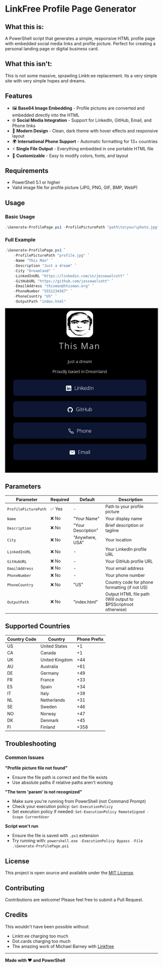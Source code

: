 # LinkFree Profile Page Generator

## What this is:
A PowerShell script that generates a simple, responsive HTML profile page with embedded social media links and profile picture. Perfect for creating a personal landing page or digital business card.

## What this isn't:
This is not some massive, sprawling Linktr.ee replacement. Its a very simple site with very simple hopes and dreams.

## Features

- 🖼️ **Base64 Image Embedding** - Profile pictures are converted and embedded directly into the HTML
- 🌐 **Social Media Integration** - Support for LinkedIn, GitHub, Email, and Phone links
- 🎨 **Modern Design** - Clean, dark theme with hover effects and responsive layout
- 🌍 **International Phone Support** - Automatic formatting for 13+ countries
- ⚡ **Single File Output** - Everything embedded in one portable HTML file
- 🔧 **Customizable** - Easy to modify colors, fonts, and layout

## Requirements

- PowerShell 5.1 or higher
- Valid image file for profile picture (JPG, PNG, GIF, BMP, WebP)

## Usage

### Basic Usage
```powershell
.\Generate-ProfilePage.ps1 -ProfilePicturePath "path\to\your\photo.jpg"

```

### Full Example
```powershell
.\Generate-ProfilePage.ps1 `
    -ProfilePicturePath "profile.jpg" `
    -Name "This Man" `
    -Description "Just a dream" `
    -City "Dreamland" `
    -LinkedInURL "https://linkedin.com/in/jessewolcott" `
    -GitHubURL "https://github.com/jessewolcott" `
    -EmailAddress "thisman@thisman.org" `
    -PhoneNumber "5551234567" `
    -PhoneCountry "US" `
    -OutputPath "index.html"
```
![image](example.png)

## Parameters

| Parameter | Required | Default | Description |
|-----------|----------|---------|-------------|
| `ProfilePicturePath` | ✅ Yes | - | Path to your profile picture |
| `Name` | ❌ No | "Your Name" | Your display name |
| `Description` | ❌ No | "Your Description" | Brief description or tagline |
| `City` | ❌ No | "Anywhere, USA" | Your location |
| `LinkedInURL` | ❌ No | - | Your LinkedIn profile URL |
| `GitHubURL` | ❌ No | - | Your GitHub profile URL |
| `EmailAddress` | ❌ No | - | Your email address |
| `PhoneNumber` | ❌ No | - | Your phone number |
| `PhoneCountry` | ❌ No | "US" | Country code for phone formatting (if not US) |
| `OutputPath` | ❌ No | "index.html" | Output HTML file path (Will output to $PSScriptroot otherwise) |

## Supported Countries

| Country Code | Country | Phone Prefix |
|--------------|---------|--------------|
| US | United States | +1 |
| CA | Canada | +1 |
| UK | United Kingdom | +44 |
| AU | Australia | +61 |
| DE | Germany | +49 |
| FR | France | +33 |
| ES | Spain | +34 |
| IT | Italy | +39 |
| NL | Netherlands | +31 |
| SE | Sweden | +46 |
| NO | Norway | +47 |
| DK | Denmark | +45 |
| FI | Finland | +358 |

## Troubleshooting

### Common Issues

**"Profile picture file not found"**
- Ensure the file path is correct and the file exists
- Use absolute paths if relative paths aren't working

**"The term 'param' is not recognized"**
- Make sure you're running from PowerShell (not Command Prompt)
- Check your execution policy: `Get-ExecutionPolicy`
- Set execution policy if needed: `Set-ExecutionPolicy RemoteSigned -Scope CurrentUser`

**Script won't run**
- Ensure the file is saved with `.ps1` extension
- Try running with: `powershell.exe -ExecutionPolicy Bypass -File .\Generate-ProfilePage.ps1`

## License

This project is open source and available under the [MIT License](LICENSE).

## Contributing

Contributions are welcome! Please feel free to submit a Pull Request.

## Credits

This wouldn't have been possible without:
- Linktr.ee charging too much
- Dot.cards charging too much
- The amazing work of Michael Barney with [Linkfree](https://github.com/MichaelBarney/LinkFree) 

---

**Made with ❤️ and PowerShell**
